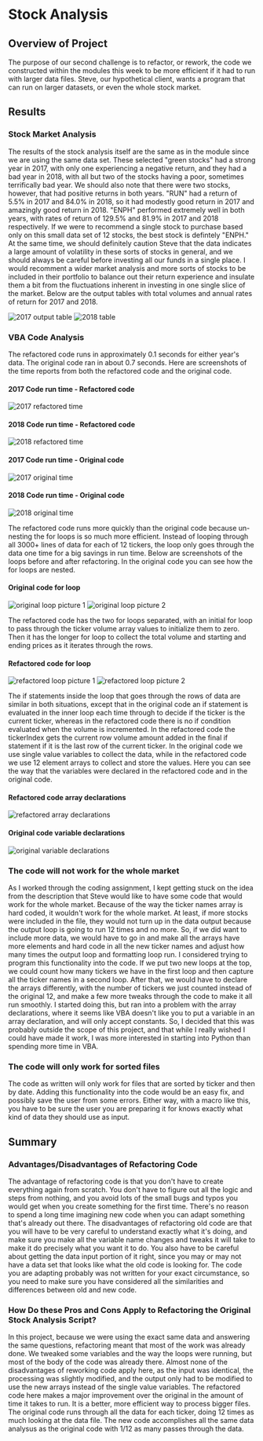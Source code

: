 # Stock Analysis

## Overview of Project

The purpose of our second challenge is to refactor, or rework, the code we constructed within the modules this week to be more efficient if it had to run with larger data files. Steve, our hypothetical client, wants a program that can run on larger datasets, or even the whole stock market. 

## Results

### Stock Market Analysis

The results of the stock analysis itself are the same as in the module since we are using the same data set.  These selected "green stocks" had a strong year in 2017, with only one experiencing a negative return, and they had a bad year in 2018, with all but two of the stocks having a poor, sometimes terrifically bad year.   We should also note that there were two stocks, however, that had positive returns in both years.  "RUN" had a return of 5.5% in 2017 and 84.0% in 2018, so it had modestly good return in 2017 and amazingly good return in 2018.  "ENPH" performed extremely well in both years, with rates of return of 129.5% and 81.9% in 2017 and 2018 respectively.  If we were to recommend a single stock to purchase based only on this small data set of 12 stocks, the best stock is defintely "ENPH." At the same time, we should definitely caution Steve that the data indicates a large amount of volatility in these sorts of stocks in general, and we should always be careful before investing all our funds in a single place.  I would recomment a wider market analysis and more sorts of stocks to be included in their portfolio to balance out their return experience and insulate them a bit from the fluctuations inherent in investing in one single slice of the market. Below are the output tables with total volumes and annual rates of return for 2017 and 2018.

![2017 output table](https://github.com/mgsrichard/stock-analysis/blob/main/2017%20Data%20Output.png)
![2018 table](https://github.com/mgsrichard/stock-analysis/blob/main/2018%20Data%20Output.png)

### VBA Code Analysis

The refactored code runs in approximately 0.1 seconds for either year's data. The original code ran in about 0.7 seconds. Here are screenshots of the time reports from both the refactored code and the original code.


#### 2017 Code run time - Refactored code
![2017 refactored time](https://github.com/mgsrichard/stock-analysis/blob/main/VBA_Challenge_2017.png)
#### 2018 Code run time - Refactored code
![2018 refactored time](https://github.com/mgsrichard/stock-analysis/blob/main/VBA_Challenge_2018.png)
#### 2017 Code run time - Original code
![2017 original time](https://github.com/mgsrichard/stock-analysis/blob/main/2017%20original%20time.png)
#### 2018 Code run time - Original code
![2018 original time](https://github.com/mgsrichard/stock-analysis/blob/main/2018%20original%20time.png)


The refactored code runs more quickly than the original code because un-nesting the for loops is so much more efficient. Instead of looping through all 3000+ lines of data for each of 12 tickers, the loop only goes through the data one time for a big savings in run time. Below are screenshots of the loops before and after refactoring. In the original code you can see how the for loops are nested.

#### Original code for loop
![original loop picture 1](https://github.com/mgsrichard/stock-analysis/blob/main/Original%20Code%20nested%20loop%201.png)
![original loop picture 2](https://github.com/mgsrichard/stock-analysis/blob/main/Orig_code_nested_loop2.png)

The refactored code has the two for loops separated, with an initial for loop to pass through the ticker volume array values to initialize them to zero. Then it has the longer for loop to collect the total volume and starting and ending prices as it iterates through the rows.  

#### Refactored code for loop
![refactored loop picture 1](https://github.com/mgsrichard/stock-analysis/blob/main/Refactored%20code%20loops%201.png)
![refactored loop picture 2](https://github.com/mgsrichard/stock-analysis/blob/main/Refactored%20Code%20Loops%202.png)


The if statements inside the loop that goes through the rows of data are similar in both situations, except that in the original code an if statement is evaluated in the inner loop each time through to decide if the ticker is the current ticker, whereas in the refactored code there is no if condition evaluated when the volume is incremented.  In the refactored code the  tickerIndex gets the current row volume amount added in the final if statement if it is the last row of the current ticker. In the original code we use single value variables to collect the data, while in the refactored code we use 12 element arrays to collect and store the values. Here you can see the way that the variables were declared in the refactored code and in the original code.

#### Refactored code array declarations
![refactored array declarations](https://github.com/mgsrichard/stock-analysis/blob/main/refactored%20code%20array%20declarations.png)

#### Original code variable declarations
![original variable declarations](https://github.com/mgsrichard/stock-analysis/blob/main/original%20code%20variable%20declarations.png)


### The code will not work for the whole market

As I worked through the coding assignment, I kept getting stuck on the idea from the description that Steve would like to have some code that would work for the whole market.  Because of the way the ticker names array is hard coded, it wouldn't work for the whole market. At least, if more stocks were included in the file, they would not turn up in the data output because the output loop is going to run 12 times and no more.  So, if we did want to include more data, we would have to go in and make all the arrays have more elements and hard code in all the new ticker names and adjust how many times the output loop and formatting loop run.  I considered trying to program this functionality into the code. If we put two new loops at the top, we could count how many tickers we have in the first loop and then capture all the ticker names in a second loop. After that, we would have to declare the arrays differently, with the number of tickers we just counted instead of the original 12, and make a few more tweaks through the code to make it all run smoothly.  I started doing this, but ran into a problem with the array declarations, where it seems like VBA doesn't like you to put a variable in an array declaration, and will only accept constants. So, I decided that this was probably outside the scope of this project, and that while I really wished I could have made it work, I was more interested in starting into Python than spending more time in VBA. 

### The code will only work for sorted files

The code as written will only work for files that are sorted by ticker and then by date. Adding this functionality into the code would be an easy fix, and possibly save the user from some errors.  Either way, with a macro like this, you have to be sure the user you are preparing it for knows exactly what kind of data they should use as input. 


## Summary

### Advantages/Disadvantages of Refactoring Code

The advantage of refactoring code is that you don't have to create everything again from scratch. You don't have to figure out all the logic and steps from nothing, and you avoid lots of the small bugs and typos you would get when you create something for the first time.  There's no reason to spend a long time imagining new code when you can adapt something that's already out there. The disadvantages of refactoring old code are that you will have to be very careful to understand exactly what it's doing, and make sure you make all the variable name changes and tweaks it will take to make it do precisely what you want it to do. You also have to be careful about getting the data input portion of it right, since you may or may not have a data set that looks like what the old code is looking for.  The code you are adapting probably was not written for your exact circumstance, so you need to make sure you have considered all the similarities and differences between old and new code.

### How Do these Pros and Cons Apply to Refactoring the Original Stock Analysis Script?

In this project, because we were using the exact same data and answering the same questions, refactoring meant that most of the work was already done.  We tweaked some variables and the way the loops were running, but most of the body of the code was already there.  Almost none of the disadvantages of reworking code apply here, as the input was identical, the processing was slightly modified, and the output only had to be modified to use the new arrays instead of the single value variables. The refactored code here makes a major improvement over the original in the amount of time it takes to run.  It is a better, more efficient way to process bigger files. The original code runs through all the data for each ticker, doing 12 times as much looking at the data file.  The new code accomplishes all the same data analysus as the original code with 1/12 as many passes through the data.

